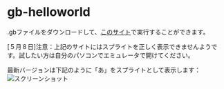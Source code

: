 # gb-helloworld

.gbファイルをダウンロードして、[このサイト](https://torch2424.github.io/wasmBoy/)で実行することができます。

[５月８日]注意：上記のサイトにはスプライトを正しく表示できませんようです。試したい方は自分のパソコンでエミュレータで開けてください。

最新バージョンは下記のように「あ」をスプライトとして表示します：
![スクリーンショット](https://i.imgur.com/aRVkrLQ.png)
